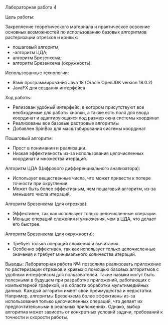 Лабораторная работа 4

Цель работы:

Закрепление теоретического материала и практическое освоение основных возможностей по использованию базовых алгоритмов растеризации отрезков и кривых:
- пошаговый алгоритм;
- -алгоритм ЦДА;
- алгоритм Брезенхема;
- алгоритм Брезенхема (окружность).

Использованные технологии:
- Язык программирования Java 18 (Oracle OpenJDK version 18.0.2)
- JavaFX для создания интерфейса

Ход работы:
- Релизован удобный интерфейс, в котором присутствуют все необходимые для работы кнопки, а также есть поля для ввода координат и адаптирующаяся под размер окна системы координат
- Реализованы все базовые растровые алгоритмы
- Добавлен SpinBox для масштабирования системы координат

Пошаговый алгоритм:
- Прост в понимании и реализации.
- Низкая эффективность из-за использования целочисленных координат и множества итераций.
  
Алгоритм ЦДА (Цифрового дифференциального анализатора):
- Использует вещественные числа, что может привести к потере точности при округлении.
- Может быть более эффективным, чем пошаговый алгоритм, из-за меньшего числа итераций.

Алгоритм Брезенхема (для отрезков):
- Эффективен, так как использует только целочисленные операции.
- Меньше операций сложения и умножения, чем в ЦДА, что делает его быстрее.

Алгоритм Брезенхема (для окружности):
- Требует только операций сложения и вычитания.
- Особенно эффективен, так как использует только целочисленные значения и требует минимального количества итераций.

Выводы:
Лабораторная работа №4 позволила реализовать приложение по растеризации отрезков и кривых с помощью базовых алгоритмов с удобным интерфейсом для пользователей. Такие навыки могут быть полезными в будущем при разработке приложений, работающих с компьютерной графикой, и в области обработки мультимедийных данных. Каждый алгоритм имеет свои преимущества и недостатки. Например, алгоритмы Брезенхема более эффективны из-за использования только целочисленных операций, что делает их предпочтительными в реальных приложениях. Однако, выбор алгоритма может зависеть от конкретных условий задачи, требований к точности и скорости работы.
